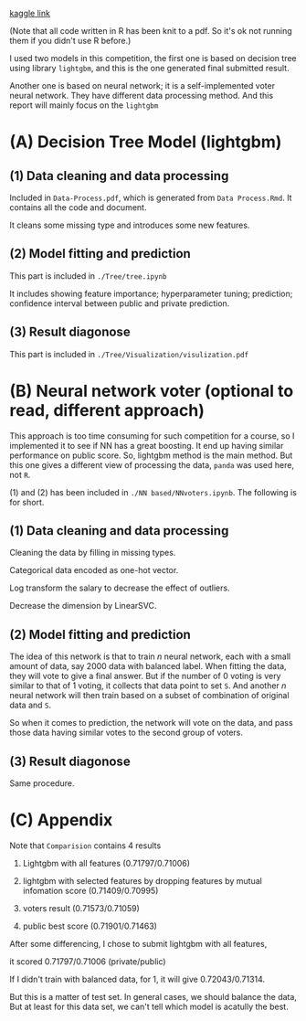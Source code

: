 [kaggle link](https://www.kaggle.com/c/cs480680-spring2021)

(Note that all code written in R has been knit to a pdf. So it's ok not running them if you didn't use R before.)

I used two models in this competition, the first one is based on decision tree using library `lightgbm`, and this is the one generated final submitted result. 

Another one is based on neural network; it is a self-implemented voter neural network. They have different data processing method. And this report will mainly focus on the `lightgbm`

# (A) Decision Tree Model (lightgbm)

## (1) Data cleaning and data processing

Included in `Data-Process.pdf`, which is generated from `Data Process.Rmd`. It contains all the code and document.

It cleans some missing type and introduces some new features.

## (2) Model fitting and prediction

This part is included in `./Tree/tree.ipynb`

It includes showing feature importance; hyperparameter tuning; prediction; confidence interval between public and private prediction.

## (3) Result diagonose

This part is included in `./Tree/Visualization/visulization.pdf`

# (B) Neural network voter (optional to read, different approach)

This approach is too time consuming for such competition for a course, so I implemented it to see if NN has a great boosting. It end up having similar performance on public score. So, lightgbm method is the main method. But this one gives a different view of processing the data, `panda` was used here, not `R`.

(1) and (2) has been included in `./NN based/NNvoters.ipynb`. The following is for short.

## (1) Data cleaning and data processing

Cleaning the data by filling in missing types. 

Categorical data encoded as one-hot vector. 

Log transform the salary to decrease the effect of outliers.

Decrease the dimension by LinearSVC.

## (2) Model fitting and prediction

The idea of this network is that to train $n$ neural network, each with a small amount of data, say 2000 data with balanced label. When fitting the data, they will vote to give a final answer. But if the number of 0 voting is very similar to that of 1 voting, it collects that data point to set `S`. And another $n$ neural network will then train based on a subset of combination of original data and `S`. 

So when it comes to prediction, the network will vote on the data, and pass those data having similar votes to the second group of voters.

## (3) Result diagonose

Same procedure.

# (C) Appendix

Note that `Comparision` contains 4 results

1. Lightgbm with all features (0.71797/0.71006)

2. lightgbm with selected features by dropping features by mutual infomation score (0.71409/0.70995)

3. voters result (0.71573/0.71059)

4. public best score (0.71901/0.71463)

After some differencing, I chose to submit lightgbm with all features, 

it scored 0.71797/0.71006 (private/public)

If I didn't train with balanced data, for 1, it will give 0.72043/0.71314.

But this is a matter of test set. In general cases, we should balance the data, But at least for this data set, we can't tell which model is acatully the best.











